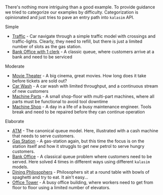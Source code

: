 <!--# Examples-->

There's nothing more intriguing than a good example. To provide guidance we tried to categorize our examples by difficulty. Categorization is opinionated and just tries to pave an entry path into `kalasim` API.

Simple

* [Traffic](examples/traffic.md) - Car navigate through a simple traffic model with crossings and traffic-lights. Clearly, they need to refill, but there is just a limited number of slots as the gas station.
* [Bank Office with 1 clerk](examples/bank_office.md#simple-bank-office-1-clerk) - A classic queue, where customers arrive at a bank and need to be serviced

Moderate

* [Movie Theater](examples/movie_theater.md) - A big cinema, great movies. How long does it take before tickets are sold out?
* [Car Wash](examples/car_wash.md) - A car wash with limited throughput, and a continuous stream of new customers
* [Machine Parts](examples/machine_parts.md) - A small shop-floor with multi-part machines, where all parts must be functional to avoid tool downtime
* [Machine Shop](examples/machine_shop.md) - A day in a life of a busy maintenance engineer. Tools break and need to be repaired before they can continue operation

Elaborate

* [ATM](examples/atm_queue.md) - The canonical queue model. Here, illustrated with a cash machine that needs to serve customers.
* [Gas Station](examples/gas_station.md) - A gas-station again, but this time the focus is on the station itself and how it struggls to get new petrol to serve hungry customers.
* [Bank Office](examples/bank_office.md#bank-office-with-resources) - A classical queue problem where customers need to be served. Here solved 4 times in different ways using different `kalasim` models.
* [Dining Philosophers](examples/dining_philosophers.md) -  Philosophers sit at a round table with bowls of spaghetti and try to eat. It ain't easy...
* [Office Tower](examples/office_tower.md) - A busy office building, where workers need to get from floor to floor using a limited number of elevators.




